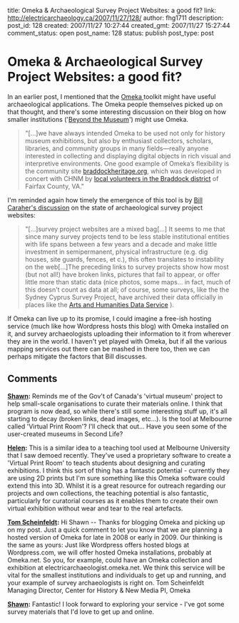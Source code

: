 title: Omeka & Archaeological Survey Project Websites: a good fit?
link: http://electricarchaeology.ca/2007/11/27/128/
author: fhg1711
description: 
post_id: 128
created: 2007/11/27 10:27:44
created_gmt: 2007/11/27 15:27:44
comment_status: open
post_name: 128
status: publish
post_type: post

# Omeka & Archaeological Survey Project Websites: a good fit?

In an earlier post, I mentioned that the [Omeka ](http://electricarchaeologist.wordpress.com/2007/11/06/omeka-a-swahili-word-meaning-to-display-or-lay-out-wares-to-speak-out-to-spread-out-to-unpack/)toolkit might have useful archaeological applications. The Omeka people themselves picked up on that thought, and there's some interesting discussion on their blog on how smaller institutions ('[Beyond the Museum](http://omeka.org/blog/2007/11/19/beyond-the-museum/)') might use Omeka. 

> "[...]we have always intended Omeka to be used not only for history museum exhibitions, but also by enthusiast collectors, scholars, libraries, and community groups in many fields—really anyone interested in collecting and displaying digital objects in rich visual and interpretive environments. One good example of Omeka’s flexibility is the community site [braddockheritage.org](http://braddockheritage.org/), which was developed in concert with CHNM by [local volunteers in the Braddock district](http://www.fairfaxcounty.gov/braddock/lookback.htm) of Fairfax County, VA."

I'm reminded again how timely the emergence of this tool is by [Bill Caraher's discussion](http://mediterraneanworld.typepad.com/the_archaeology_of_the_me/2007/11/eastern-korinth.html) on the state of archaeological survey project websites: 

> "[...]survey project websites are a mixed bag[...] It seems to me that since many survey projects tend to be less stable institutional entities with life spans between a few years and a decade and make little investment in semipermanent, physical infrastructure (e.g. dig houses, site guards, fences, et c.), this often translates to instability on the web[...]The preceding links to survey projects show how most (but not all!) have broken links, pictures that fail to appear, or offer little more than static data (nice photos, some maps... in fact, much of this doesn't count as data at all; of course, some surveys, like the the Sydney Cyprus Survey Project, have archived their data officially in places like the [Arts and Humanities Data Service](http://ahds.ac.uk/catalogue/collection.htm?uri=arch-323-1) ).

If Omeka can live up to its promise, I could imagine a free-ish hosting service (much like how Wordpress hosts this blog) with Omeka installed on it, and survey archaeologists uploading their information to it from wherever they are in the world. I haven't yet played with Omeka, but if all the various mapping services out there can be mashed in there too, then we can perhaps mitigate the factors that Bill discusses.

## Comments

**[Shawn](#230 "2007-11-30 10:18:33"):** Reminds me of the Gov't of Canada's 'virtual museum' project to help small-scale organisations to curate their materials online. I think that program is now dead, so while there's still some interesting stuff up, it's all starting to decay (broken links, dead images, etc...). Is the tool at Melbourne called 'Virtual Print Room'? I'll check that out... Have you seen some of the user-created museums in Second Life?

**[Helen](#227 "2007-11-30 09:28:24"):** This is a similar idea to a teaching tool used at Melbourne University that I saw demoed recently. They've used a proprietary software to create a 'Virtual Print Room' to teach students about designing and curating exhibitions. I think this sort of thing has a fantastic potential - currently they are using 2D prints but I'm sure something like this Omeka software could extend this into 3D. Whilst it is a great resource for outreach regarding our projects and own collections, the teaching potential is also fantastic, particularly for curatorial courses as it enables them to create their own virtual exhibition without wear and tear to the real artefacts.

**[Tom Scheinfeldt](#277 "2007-12-20 08:02:58"):** Hi Shawn -- Thanks for blogging Omeka and picking up on my post. Just a quick comment to let you know that we are planning a hosted version of Omeka for late in 2008 or early in 2009. Our thinking is the same as yours: Just like Wordpress offers hosted blogs at Wordpress.com, we will offer hosted Omeka installations, probably at Omeka.net. So you, for example, could have an Omeka collection and exhibition at electricarchaeologist.omeka.net. We think this service will be vital for the smallest institutions and individuals to get up and running, and your example of survey archaeologists is right on. Tom Scheinfeldt Managing Director, Center for History & New Media PI, Omeka

**[Shawn](#285 "2007-12-27 17:14:21"):** Fantastic! I look forward to exploring your service - I've got some survey materials that I'd love to get up and online.

